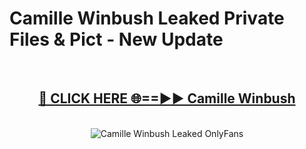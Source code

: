 # Camille Winbush Leaked Private Files & Pict - New Update
<br>
<div align="center">
<h2><a href="https://mediafilles.blogspot.com/?title=Camille_Winbush" rel="nofollow">🔴 CLICK HERE 🌐==►► Camille Winbush</a></h2>
<br>
<a href="https://mediafilles.blogspot.com/?title=Camille_Winbush" rel="nofollow" data-target="animated-image.originalLink"><img src="https://i.ibb.co.com/WyWwxjT/player-gif2.gif" alt="Camille Winbush Leaked OnlyFans" style="max-width: 100%; display: inline-block;" data-target="animated-image.originalImage"></a>
</div>
<br>